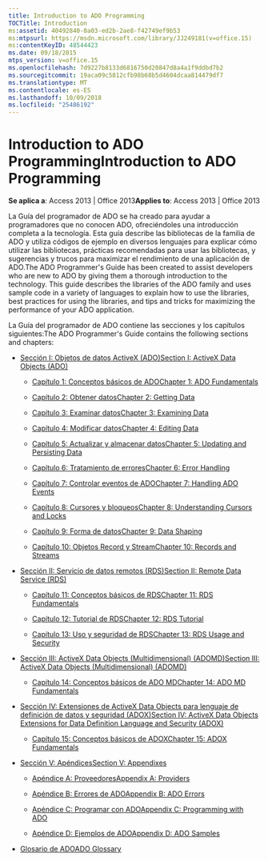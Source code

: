 ```yaml
---
title: Introduction to ADO Programming
TOCTitle: Introduction
ms:assetid: 40492840-0a03-ed2b-2ae8-f42749ef9b53
ms:mtpsurl: https://msdn.microsoft.com/library/JJ249181(v=office.15)
ms:contentKeyID: 48544423
ms.date: 09/18/2015
mtps_version: v=office.15
ms.openlocfilehash: 7d9227b8133d6816750d20847d8a4a1f9ddbd7b2
ms.sourcegitcommit: 19aca09c5812cfb98b68b5d4604dcaa814479df7
ms.translationtype: MT
ms.contentlocale: es-ES
ms.lasthandoff: 10/09/2018
ms.locfileid: "25486192"
---
```

# <a name="introduction-to-ado-programming"></a><span data-ttu-id="9a56b-102">Introduction to ADO Programming</span><span class="sxs-lookup"><span data-stu-id="9a56b-102">Introduction to ADO Programming</span></span>


<span data-ttu-id="9a56b-103">**Se aplica a**: Access 2013 | Office 2013</span><span class="sxs-lookup"><span data-stu-id="9a56b-103">**Applies to**: Access 2013 | Office 2013</span></span>

<span data-ttu-id="9a56b-p101">La Guía del programador de ADO se ha creado para ayudar a programadores que no conocen ADO, ofreciéndoles una introducción completa a la tecnología. Esta guía describe las bibliotecas de la familia de ADO y utiliza códigos de ejemplo en diversos lenguajes para explicar cómo utilizar las bibliotecas, prácticas recomendadas para usar las bibliotecas, y sugerencias y trucos para maximizar el rendimiento de una aplicación de ADO.</span><span class="sxs-lookup"><span data-stu-id="9a56b-p101">The ADO Programmer's Guide has been created to assist developers who are new to ADO by giving them a thorough introduction to the technology. This guide describes the libraries of the ADO family and uses sample code in a variety of languages to explain how to use the libraries, best practices for using the libraries, and tips and tricks for maximizing the performance of your ADO application.</span></span>

<span data-ttu-id="9a56b-106">La Guía del programador de ADO contiene las secciones y los capítulos siguientes:</span><span class="sxs-lookup"><span data-stu-id="9a56b-106">The ADO Programmer's Guide contains the following sections and chapters:</span></span>

  - [<span data-ttu-id="9a56b-107">Sección I: Objetos de datos ActiveX (ADO)</span><span class="sxs-lookup"><span data-stu-id="9a56b-107">Section I: ActiveX Data Objects (ADO)</span></span>](section-i-activex-data-objects.md)
    
      - [<span data-ttu-id="9a56b-108">Capítulo 1: Conceptos básicos de ADO</span><span class="sxs-lookup"><span data-stu-id="9a56b-108">Chapter 1: ADO Fundamentals</span></span>](chapter-1-ado-fundamentals.md)
    
      - [<span data-ttu-id="9a56b-109">Capítulo 2: Obtener datos</span><span class="sxs-lookup"><span data-stu-id="9a56b-109">Chapter 2: Getting Data</span></span>](chapter-2-getting-data.md)
    
      - [<span data-ttu-id="9a56b-110">Capítulo 3: Examinar datos</span><span class="sxs-lookup"><span data-stu-id="9a56b-110">Chapter 3: Examining Data</span></span>](chapter-3-examining-data.md)
    
      - [<span data-ttu-id="9a56b-111">Capítulo 4: Modificar datos</span><span class="sxs-lookup"><span data-stu-id="9a56b-111">Chapter 4: Editing Data</span></span>](chapter-4-editing-data.md)
    
      - [<span data-ttu-id="9a56b-112">Capítulo 5: Actualizar y almacenar datos</span><span class="sxs-lookup"><span data-stu-id="9a56b-112">Chapter 5: Updating and Persisting Data</span></span>](chapter-5-updating-and-persisting-data.md)
    
      - [<span data-ttu-id="9a56b-113">Capítulo 6: Tratamiento de errores</span><span class="sxs-lookup"><span data-stu-id="9a56b-113">Chapter 6: Error Handling</span></span>](chapter-6-error-handling.md)
    
      - [<span data-ttu-id="9a56b-114">Capítulo 7: Controlar eventos de ADO</span><span class="sxs-lookup"><span data-stu-id="9a56b-114">Chapter 7: Handling ADO Events</span></span>](chapter-7-handling-ado-events.md)
    
      - [<span data-ttu-id="9a56b-115">Capítulo 8: Cursores y bloqueos</span><span class="sxs-lookup"><span data-stu-id="9a56b-115">Chapter 8: Understanding Cursors and Locks</span></span>](chapter-8-understanding-cursors-and-locks.md)
    
      - [<span data-ttu-id="9a56b-116">Capítulo 9: Forma de datos</span><span class="sxs-lookup"><span data-stu-id="9a56b-116">Chapter 9: Data Shaping</span></span>](chapter-9-data-shaping.md)
    
      - [<span data-ttu-id="9a56b-117">Capítulo 10: Objetos Record y Stream</span><span class="sxs-lookup"><span data-stu-id="9a56b-117">Chapter 10: Records and Streams</span></span>](chapter-10-records-and-streams.md)

  - [<span data-ttu-id="9a56b-118">Sección II: Servicio de datos remotos (RDS)</span><span class="sxs-lookup"><span data-stu-id="9a56b-118">Section II: Remote Data Service (RDS)</span></span>](section-ii-remote-data-service.md)
    
      - [<span data-ttu-id="9a56b-119">Capítulo 11: Conceptos básicos de RDS</span><span class="sxs-lookup"><span data-stu-id="9a56b-119">Chapter 11: RDS Fundamentals</span></span>](chapter-11-rds-fundamentals.md)
    
      - [<span data-ttu-id="9a56b-120">Capítulo 12: Tutorial de RDS</span><span class="sxs-lookup"><span data-stu-id="9a56b-120">Chapter 12: RDS Tutorial</span></span>](chapter-12-rds-tutorial.md)
    
      - [<span data-ttu-id="9a56b-121">Capítulo 13: Uso y seguridad de RDS</span><span class="sxs-lookup"><span data-stu-id="9a56b-121">Chapter 13: RDS Usage and Security</span></span>](chapter-13-rds-usage-and-security.md)

  - [<span data-ttu-id="9a56b-122">Sección III: ActiveX Data Objects (Multidimensional) (ADOMD)</span><span class="sxs-lookup"><span data-stu-id="9a56b-122">Section III: ActiveX Data Objects (Multidimensional) (ADOMD)</span></span>](section-iii-ado-multidimensional-ado-md.md)
    
      - [<span data-ttu-id="9a56b-123">Capítulo 14: Conceptos básicos de ADO MD</span><span class="sxs-lookup"><span data-stu-id="9a56b-123">Chapter 14: ADO MD Fundamentals</span></span>](chapter-14-ado-md-fundamentals.md)

  - [<span data-ttu-id="9a56b-124">Sección IV: Extensiones de ActiveX Data Objects para lenguaje de definición de datos y seguridad (ADOX)</span><span class="sxs-lookup"><span data-stu-id="9a56b-124">Section IV: ActiveX Data Objects Extensions for Data Definition Language and Security (ADOX)</span></span>](section-iv-ado-extensions-for-data-definition-language-and-security-adox.md)
    
      - [<span data-ttu-id="9a56b-125">Capítulo 15: Conceptos básicos de ADOX</span><span class="sxs-lookup"><span data-stu-id="9a56b-125">Chapter 15: ADOX Fundamentals</span></span>](chapter-15-adox-fundamentals.md)

  - [<span data-ttu-id="9a56b-126">Sección V: Apéndices</span><span class="sxs-lookup"><span data-stu-id="9a56b-126">Section V: Appendixes</span></span>](section-v-appendixes.md)
    
      - [<span data-ttu-id="9a56b-127">Apéndice A: Proveedores</span><span class="sxs-lookup"><span data-stu-id="9a56b-127">Appendix A: Providers</span></span>](appendix-a-providers.md)
    
      - [<span data-ttu-id="9a56b-128">Apéndice B: Errores de ADO</span><span class="sxs-lookup"><span data-stu-id="9a56b-128">Appendix B: ADO Errors</span></span>](appendix-b-ado-errors.md)
    
      - [<span data-ttu-id="9a56b-129">Apéndice C: Programar con ADO</span><span class="sxs-lookup"><span data-stu-id="9a56b-129">Appendix C: Programming with ADO</span></span>](appendix-c-programming-with-ado.md)
    
      - [<span data-ttu-id="9a56b-130">Apéndice D: Ejemplos de ADO</span><span class="sxs-lookup"><span data-stu-id="9a56b-130">Appendix D: ADO Samples</span></span>](appendix-d-ado-samples.md)

  - [<span data-ttu-id="9a56b-131">Glosario de ADO</span><span class="sxs-lookup"><span data-stu-id="9a56b-131">ADO Glossary</span></span>](ado-glossary.md)

